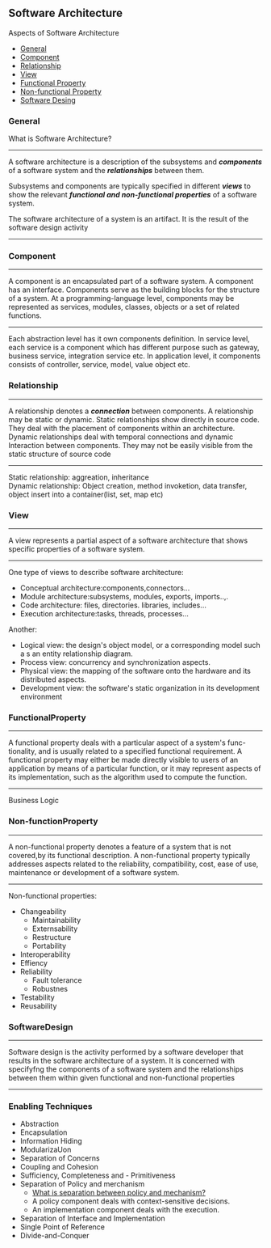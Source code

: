 ## Software Architecture

Aspects of Software Architecture
- [General](./General)
- [Component](./Component)
- [Relationship](./Relationship)
- [View](./View)
- [Functional Property](./FunctionalProperty)
- [Non-functional Property](./Non-functionalProperty)
- [Software Desing](./SoftwareDesign)


### General

What is Software Architecture?

---

A software architecture is a description of the subsystems and ***components*** of a software system and the ***relationships*** between them. 

Subsystems and components are typically specified in different ***views*** to show the relevant ***functional and non-functional properties*** of a software system. 

The software architecture of a system is an artifact. It is the result of the software design activity

---

### Component

---

A component is an encapsulated part of a software system. A component has an interface. Components serve as the building blocks for the structure of a system. At a programming-language level, components may be represented as services, modules, classes, objects or a set of related functions.

---
Each abstraction level has it own components definition. In service level, each service is a component which has different purpose such as gateway, business service, integration service etc. In application level, it components consists of controller, service, model, value object etc. 


### Relationship

---
A relationship denotes a ***connection*** between components. A relationship may be static or dynamic. Static relationships show directly in source code. They deal with the placement of components within an architecture. Dynamic relationships deal with temporal connections and dynamic Interaction between components. They may not be easily visible from the static structure of source code

---

Static relationship: aggreation, inheritance  
Dynamic relationship: Object creation, method invoketion, data transfer, object insert into a container(list, set, map etc)

### View

---
A view represents a partial aspect of a software architecture that shows specific properties of a software system.

---

One type of views to describe software architecture: 
- Conceptual architecture:components,connectors...
- Module architecture:subsystems, modules, exports, imports..,. 
- Code architecture: files, directories. libraries, includes... 
- Execution architecture:tasks, threads, processes...

Another: 
- Logical view: the design's object model, or a corresponding model such a s an entity relationship diagram.
- Process view: concurrency and synchronization aspects.
- Physical view: the mapping of the software onto the hardware and
its distributed aspects.
- Development view: the software's static organization in its development environment

### FunctionalProperty

---
A functional property deals with a particular aspect of a system's func- tionality, and is usually related to a specified functional requirement. A functional property may either be made directly visible to users of an application by means of a particular function, or it may represent aspects of its implementation, such as the algorithm used to compute the function.

---

Business Logic

### Non-functionProperty

---
A non-functional property denotes a feature of a system that is not covered,by its functional description. A non-functional property typically addresses aspects related to the reliability, compatibility, cost, ease of use, maintenance or development of a software system.

---

Non-functional properties:

- Changeability 
    - Maintainability
    - Externsability
    - Restructure
    - Portability
- Interoperability
- Effiency
- Reliability 
    - Fault tolerance
    - Robustnes
- Testability 
- Reusability

### SoftwareDesign

---
Software design is the activity performed by a software developer that results in the software architecture of a system. It is concerned with specifyfng the components of a software system and the relationships between them within given functional and non-functional properties

---

### Enabling Techniques

- Abstraction
- Encapsulation
- Information Hiding
- ModularizaUon
- Separation of Concerns
- Coupling and Cohesion
- Sufficiency, Completeness and - Primitiveness 
- Separation of Policy and merchanism 
    - [What is separation between policy and mechanism?](https://softwareengineering.stackexchange.com/questions/402583/what-is-separation-between-policy-and-mechanism)
    - A policy component deals with context-sensitive decisions.
    - An implementation component deals with the execution.
- Separation of Interface and Implementation 
- Single Point of Reference 
- Divide-and-Conquer

